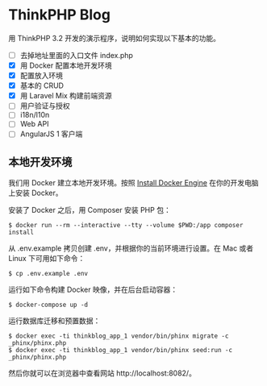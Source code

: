 # ThinkPHP Blog

用 ThinkPHP 3.2 开发的演示程序，说明如何实现以下基本的功能。

- [ ] 去掉地址里面的入口文件 index.php
- [x] 用 Docker 配置本地开发环境
- [x] 配置放入环境
- [x] 基本的 CRUD
- [x] 用 Laravel Mix 构建前端资源
- [ ] 用户验证与授权
- [ ] i18n/l10n
- [ ] Web API
- [ ] AngularJS 1 客户端

## 本地开发环境

我们用 Docker 建立本地开发环境。按照 [Install Docker Engine](https://docs.docker.com/engine/installation/) 在你的开发电脑上安装 Docker。

安装了 Docker 之后，用 Composer 安装 PHP 包：

```
$ docker run --rm --interactive --tty --volume $PWD:/app composer install
```

从 .env.example 拷贝创建 .env，并根据你的当前环境进行设置。在 Mac 或者 Linux 下可用如下命令：

```
$ cp .env.example .env
```

运行如下命令构建 Docker 映像，并在后台启动容器：

```
$ docker-compose up -d
```

运行数据库迁移和预置数据：

```
$ docker exec -ti thinkblog_app_1 vendor/bin/phinx migrate -c _phinx/phinx.php
$ docker exec -ti thinkblog_app_1 vendor/bin/phinx seed:run -c _phinx/phinx.php
```

然后你就可以在浏览器中查看网站 http://localhost:8082/。
